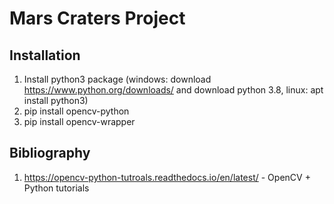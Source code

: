 # Mars Craters Project


## Installation

1. Install python3 package (windows: download https://www.python.org/downloads/ and download python 3.8, linux: apt install python3)
2. pip install opencv-python
3. pip install opencv-wrapper


## Bibliography

1. https://opencv-python-tutroals.readthedocs.io/en/latest/ - OpenCV + Python tutorials
